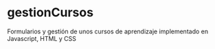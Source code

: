 # gestionCursos
Formularios y gestión de unos cursos de aprendizaje implementado en Javascript, HTML y CSS
